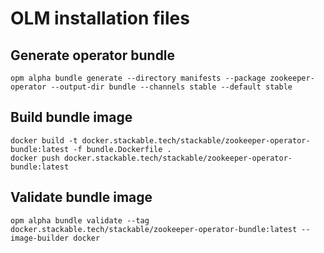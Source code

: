 # OLM installation files

## Generate operator bundle

    opm alpha bundle generate --directory manifests --package zookeeper-operator --output-dir bundle --channels stable --default stable

## Build bundle image

    docker build -t docker.stackable.tech/stackable/zookeeper-operator-bundle:latest -f bundle.Dockerfile .
    docker push docker.stackable.tech/stackable/zookeeper-operator-bundle:latest

## Validate bundle image

    opm alpha bundle validate --tag docker.stackable.tech/stackable/zookeeper-operator-bundle:latest --image-builder docker
